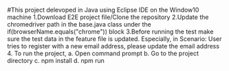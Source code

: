 #This project delevoped in Java using Eclipse IDE on the Window10 machine
1.Download E2E project file/Clone the repository
2.Update the chromedriver path in the base.java class under the if(browserName.equals("chrome")) block
3.Before running the test make sure the test data in the feature file is updated. Especially, in Scenario: User tries to register with a new email address, please update the email address
4. To run the project,
	a. Open command prompt
	b. Go to the project directory
	c. npm install
	d. npm run
